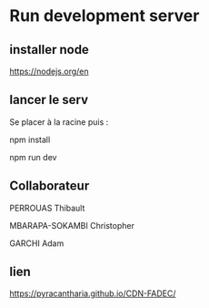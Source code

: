 # Run development server
## installer node
https://nodejs.org/en
## lancer le serv

Se placer à la racine puis :

npm install

npm run dev

## Collaborateur

PERROUAS Thibault

MBARAPA-SOKAMBI Christopher

GARCHI Adam



## lien 

https://pyracantharia.github.io/CDN-FADEC/